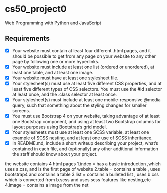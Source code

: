 # cs50_project0

Web Programming with Python and JavaScript

## Requirements
 - [x] Your website must contain at least four different .html pages, and it should be possible to get from any page on your website to any other page by following one or more hyperlinks.
 - [x] Your website must include at least one list (ordered or unordered), at least one table, and at least one image.
 - [x] Your website must have at least one stylesheet file.
 - [x] Your stylesheet(s) must use at least five different CSS properties, and at least five different types of CSS selectors. You must use the #id selector at least once, and the .class selector at least once.
 - [x] Your stylesheet(s) must include at least one mobile-responsive @media query, such that something about the styling changes for smaller screens.
 - [x] You must use Bootstrap 4 on your website, taking advantage of at least one Bootstrap component, and using at least two Bootstrap columns for layout purposes using Bootstrap’s grid model.
 - [x] Your stylesheets must use at least one SCSS variable, at least one example of SCSS nesting, and at least one use of SCSS inheritance.
 - [x] In README.md, include a short writeup describing your project, what’s contained in each file, and (optionally) any other additional information the staff should know about your project.

the website contains 4 html pages
1.index = has a basic introduction ,which uses a.css, and is the first page of website
2.table = contains a table , uses bootstrap4 and contains a table
3.list = contains a bulleted list , uses b.css which is converted from b.scss and uses scss features like nesting,etc
4.image = contains a image from the net 
